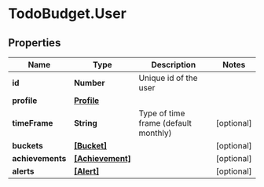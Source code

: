 # TodoBudget.User

## Properties

Name | Type | Description | Notes
------------ | ------------- | ------------- | -------------
**id** | **Number** | Unique id of the user | 
**profile** | [**Profile**](Profile.md) |  | 
**timeFrame** | **String** | Type of time frame (default monthly) | [optional] 
**buckets** | [**[Bucket]**](Bucket.md) |  | [optional] 
**achievements** | [**[Achievement]**](Achievement.md) |  | [optional] 
**alerts** | [**[Alert]**](Alert.md) |  | [optional] 


